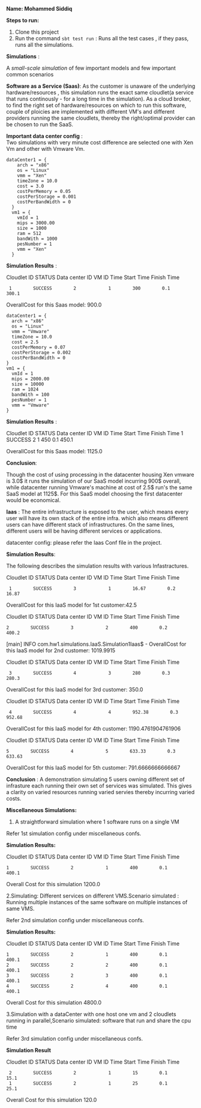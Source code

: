 
**Name: Mohammed Siddiq**

**Steps to run:**
1. Clone this project 
2. Run the command ``` sbt test run ``` : Runs all the test cases , if they pass, runs all the simulations.



**Simulations** :
 
 A _small-scale simulation_ of few important models and few important common scenarios

**Software as a Service (Saas)**: As the customer is unaware of the underlying hardware/resources , this simulation runs the exact same cloudlet(a service that runs continously - for a long time in the simulation). As a cloud broker, to find the right set of hardware/resources on which to run this software, couple of  ploicies are implemented with different VM's and different providers running the same cloudlets, thereby the right/optimal provider can be chosen to run the SaaS.


**Important data center config** :  
Two simulations with very minute cost difference are selected one with Xen Vm and other with Vmware Vm. 

```
dataCenter1 = {
    arch = "x86"
    os = "Linux"
    vmm = "Xen"
    timeZone = 10.0
    cost = 3.0
    costPerMemory = 0.05
    costPerStorage = 0.001
    costPerBandWidth = 0
  }
  vm1 = {
    vmId = 1
    mips = 3000.00
    size = 1000
    ram = 512
    bandWith = 1000
    pesNumber = 1
    vmm = "Xen"
  }

```
**Simulation Results** :

 Cloudlet ID    STATUS    Data center ID    VM ID    Time    Start Time    Finish Time
 
     1        SUCCESS        2            1        300        0.1        300.1
     
 OverallCost for this Saas  model: 900.0

  ```
  dataCenter1 = {
    arch = "x86"
    os = "Linux"
    vmm = "Vmware"
    timeZone = 10.0
    cost = 2.5
    costPerMemory = 0.07
    costPerStorage = 0.002
    costPerBandWidth = 0
  }
  vm1 = {
    vmId = 1
    mips = 2000.00
    size = 10000
    ram = 1024
    bandWith = 100
    pesNumber = 1
    vmm = "Vmware"
  }
  
```
**Simulation Results** :

 Cloudlet ID    STATUS    Data center ID    VM ID    Time    Start Time    Finish Time
     1        SUCCESS        2            1        450        0.1        450.1
     
OverallCost for this Saas  model: 1125.0


**Conclusion**:

Though the cost of using processing in the datacenter housing Xen vmware is 3.0$ it runs the simulation of our SaaS model incurring 900$ overall, while datacenter running Vmware's machine at cost of 2.5$ run's the same SaaS model at 1125$. For this SaaS model choosing the first datacenter would be  economical.



**Iaas** : The entire infrastructure is exposed to the user, which means every user will have its own stack of the entire infra. which also means different users can have different stack of infrastructures. On the same lines, different users will be having different services or applications. 

datacenter config: please refer the Iaas Conf file in the project.

**Simulation Results**:

The following describes the simulation results with various Infastractures.


 Cloudlet ID    STATUS    Data center ID    VM ID    Time    Start Time    Finish Time
 
     1        SUCCESS        3            1        16.67        0.2        16.87
 OverallCost for this IaaS  model for 1st customer:42.5

Cloudlet ID    STATUS    Data center ID    VM ID    Time    Start Time    Finish Time

    2        SUCCESS        3            2        400        0.2        400.2
[main] INFO com.hw1.simulations.IaaS.Simulation1Iaas$ - OverallCost for this IaaS  model for 2nd customer: 1019.9915

 Cloudlet ID    STATUS    Data center ID    VM ID    Time    Start Time    Finish Time
 
     3        SUCCESS        4            3        280        0.3        280.3
 OverallCost for this IaaS  model for 3rd customer: 350.0
 
 Cloudlet ID    STATUS    Data center ID    VM ID    Time    Start Time    Finish Time
 
     4        SUCCESS        4            4        952.38        0.3        952.68
 OverallCost for this IaaS  model for 4th customer: 1190.4761904761906
 
Cloudlet ID    STATUS    Data center ID    VM ID    Time    Start Time    Finish Time

    5        SUCCESS        4            5        633.33        0.3        633.63
OverallCost for this IaaS  model for 5th customer: 791.6666666666667

**Conclusion** : A demonstration simulating 5 users owning different set of infrasture each running their own set of services was simulated. This gives a clarity on varied resources running varied servies thereby incurring varied costs. 


**Miscellaneous Simulations:**

 1. A straightforward simulation where 1 software runs on a single VM
 
 Refer 1st simulation config under miscellaneous confs.
 
 **Simulation Results:**
 

Cloudlet ID    STATUS    Data center ID    VM ID    Time    Start Time    Finish Time

    1        SUCCESS        2            1        400        0.1        400.1
Overall Cost for this simulation 1200.0


2.Simulating: Different services on different VMS.Scenario simulated : Running multiple instances of the same software on multiple instances of same VMS.

 Refer 2nd simulation config under miscellaneous confs.

 **Simulation Results:**
 
 
Cloudlet ID    STATUS    Data center ID    VM ID    Time    Start Time    Finish Time

    1        SUCCESS        2            1        400        0.1        400.1
    2        SUCCESS        2            2        400        0.1        400.1
    3        SUCCESS        2            3        400        0.1        400.1
    4        SUCCESS        2            4        400        0.1        400.1
Overall Cost for this simulation  4800.0

3.Simulation with a dataCenter with one host one vm and 2 cloudlets running in parallel,Scenario simulated: software that run and share the cpu time


 Refer 3rd simulation config under miscellaneous confs.
 
 **Simulation Result**
 
 
 Cloudlet ID    STATUS    Data center ID    VM ID    Time    Start Time    Finish Time
 
     2        SUCCESS        2            1        15        0.1        15.1
     1        SUCCESS        2            1        25        0.1        25.1
 Overall Cost for this simulation  120.0








  
  



